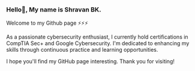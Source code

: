 ### Hello👋, My name is Shravan BK.
Welcome to my Github page ⚡⚡⚡

As a passionate cybersecurity enthusiast, I currently hold certifications in CompTIA Sec+ and Google Cybersecurity. I'm dedicated to enhancing my skills through continuous practice and learning opportunities.

I hope you'll find my GitHub page interesting. Thank you for visiting!
<!--
**ShravanBk5/ShravanBk5** is a ✨ _special_ ✨ repository because its `README.md` (this file) appears on your GitHub profile.

Here are some ideas to get you started:

- 🔭 I’m currently working on ...
- 🌱 I’m currently learning ...
- 👯 I’m looking to collaborate on ...
- 🤔 I’m looking for help with ...
- 💬 Ask me about ...
- 📫 How to reach me: ...
- 😄 Pronouns: ...
- ⚡ Fun fact: ...
-->
